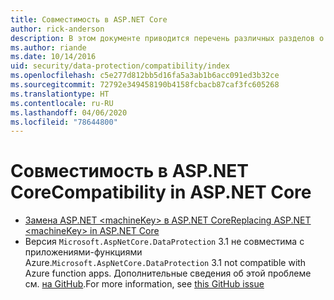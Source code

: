 ```yaml
---
title: Совместимость в ASP.NET Core
author: rick-anderson
description: В этом документе приводится перечень различных разделов о совместимости с защитой данных в ASP.NET Core.
ms.author: riande
ms.date: 10/14/2016
uid: security/data-protection/compatibility/index
ms.openlocfilehash: c5e277d812bb5d16fa5a3ab1b6acc091ed3b32ce
ms.sourcegitcommit: 72792e349458190b4158fcbacb87caf3fc605268
ms.translationtype: HT
ms.contentlocale: ru-RU
ms.lasthandoff: 04/06/2020
ms.locfileid: "78644800"
---
```

# <a name="compatibility-in-aspnet-core"></a><span data-ttu-id="918e7-103">Совместимость в ASP.NET Core</span><span class="sxs-lookup"><span data-stu-id="918e7-103">Compatibility in ASP.NET Core</span></span>

* [<span data-ttu-id="918e7-104">Замена ASP.NET \<machineKey> в ASP.NET Core</span><span class="sxs-lookup"><span data-stu-id="918e7-104">Replacing ASP.NET \<machineKey> in ASP.NET Core</span></span>](xref:security/data-protection/compatibility/replacing-machinekey)
* <span data-ttu-id="918e7-105">Версия `Microsoft.AspNetCore.DataProtection` 3.1 не совместима с приложениями-функциями Azure.</span><span class="sxs-lookup"><span data-stu-id="918e7-105">`Microsoft.AspNetCore.DataProtection` 3.1 not compatible with Azure function apps.</span></span> <span data-ttu-id="918e7-106">Дополнительные сведения об этой проблеме см. [на GitHub](https://github.com/Azure/azure-functions-host/issues/5447).</span><span class="sxs-lookup"><span data-stu-id="918e7-106">For more information, see [this GitHub issue](https://github.com/Azure/azure-functions-host/issues/5447)</span></span>
